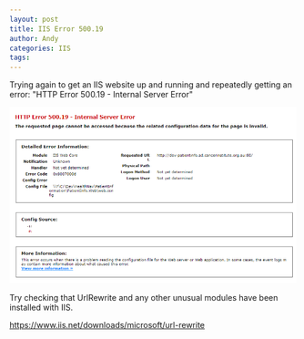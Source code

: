 ```yaml
---
layout: post
title: IIS Error 500.19
author: Andy
categories: IIS
tags:
---
```


Trying again to get an IIS website up and running and repeatedly getting an error: "HTTP Error 500.19 - Internal Server Error"

<img src="/images/2018-09-04-IIS.png" />

Try checking that UrlRewrite and any other unusual modules have been installed with IIS.

https://www.iis.net/downloads/microsoft/url-rewrite
